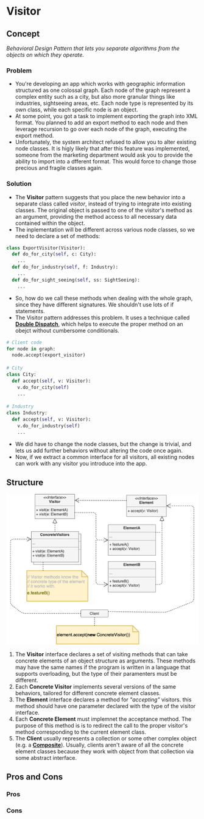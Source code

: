 # Visitor

## Concept

_Behavioral Design Pattern that lets you separate algorithms from the objects on which they operate._

### Problem

* You're developing an app which works with geographic information structured as one colossal graph. Each node of the graph represent a complex entity such as a city, but also more granular things like industries, sightseeing areas, etc. Each node type is represented by its own class, while each specific node is an object.
* At some point, you got a task to implement exporting the graph into XML format. You planned to add an export method to each node and then leverage recursion to go over each node of the graph, executing the export method.
* Unfortunately, the system architect refused to allow you to alter existing node classes. It is higly likely that after this feature was implemented, someone from the marketing department would ask you to provide the ability to import into a dfferent format. This would force to change those precious and fragile classes again.

### Solution

* The **Visitor** pattern suggests that you place the new behavior into a separate class called *visitor*, instead of trying to integrate into existing classes. The original object is passed to one of the visitor's method as an argument, providing the method access to all necessary data contained within the object.
* The inplementation will be different across various node classes, so we need to declare a set of methods:

```py
class ExportVisitor(Visitor):
  def do_for_city(self, c: City):
    ...
  def do_for_industry(self, f: Industry):
    ...
  def do_for_sight_seeing(self, ss: SightSeeing):
    ...
```

* So, how do we call these methods when dealing with the whole graph, since they have different signatures. We shouldn't use lots of if statements.
* The Visitor pattern addresses this problem. It uses a technique called <ins>**Double Dispatch**</ins>, which helps to execute the proper method on an obejct without cumbersome conditionals.

```py
# Client code
for node in graph:
  node.accept(export_visitor)

# City
class City:
  def accept(self, v: Visitor):
    v.do_for_city(self)
    ...

# Industry
class Industry:
  def accept(self, v: Visitor):
    v.do_for_industry(self)
    ...
```

* We did have to change the node classes, but the change is trivial, and lets us add further behaviors without altering the code once again.
* Now, if we extract a common interface for all visitors, all existing nodes can work with any visitor you introduce into the app.

## Structure

![Visitor Structure](structure.png)

1. The **Visitor** interface declares a set of visiting methods that can take concrete elements of an object structure as arguments. These methods may have the same names if the program is written in a language that supports overloading, but the type of their paramenters must be different.
2. Each **Concrete Visitor** implements several versions of the same behaviors, tailored for different concrete element classes.
3. The **Element** interface declares a method for *"accepting"* visitors. this method should have one parameter declared with the type of the visitor interface.
4. Each **Concrete Element** must implemnet the acceptance method. The purpose of this method is is to redirect the call to the proper visitor's method corresponding to the current element class.
5. The **Client** usually represents a collection or some other complex object (e.g. a <ins>**Composite**</ins>). Usually, clients aren't aware of all the concrete element classes because they work with object from that collection via some abstract interface.

## Pros and Cons

### Pros

### Cons
